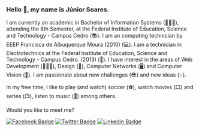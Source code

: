### Hello 👋, my name is Júnior Soares.

<!--
**JuniorSoares716/JuniorSoares716** is a ✨ _special_ ✨ repository because its `README.md` (this file) appears on your GitHub profile.
-->
I am currently an academic in Bachelor of Information Systems (👨🏻‍💻), attending the 8th Semester, at the Federal Institute of Education, Science and Technology - Campus Cedro (📚).  I am an computing technician by EEEP Francisca de Albuquerque Moura (2010) (💻).  I am a technician in Electrotechnics at the Federal Institute of Education, Science and Technology - Campus Cedro. (2013) (🔌).
 I have interest in the areas of Web Development (👨🏻‍💻), Design (🎨), Computer Networks (🖥️) and Computer Vision (🧬).  I am passionate about new challenges (😎) and new ideas (💡).

 In my free time, I like to play (and watch) soccer (⚽), watch movies (🎞️) and series (📺), listen to music (🎵) among others.

 Would you like to meet me?
 
[![Facebook Badge](https://img.shields.io/badge/-Facebook-blue?style=flat-square&logo=Facebook&logoColor=white&link=https://www.facebook.com/junior.soares.3158652)](https://www.facebook.com/junior.soares.3158652)
[![Twitter Badge](https://img.shields.io/badge/-Twitter-1ca0f1?style=flat-square&labelColor=1ca0f1&logo=twitter&logoColor=white&link=https://twitter.com/juniorsoares716)](https://twitter.com/juniorsoares716)
[![Linkedin Badge](https://img.shields.io/badge/-LinkedIn-blue?style=flat-square&logo=Linkedin&logoColor=white&link=https://www.linkedin.com/in/junior-soares-189b31141/)](https://www.linkedin.com/in/junior-soares-189b31141/)
<!--
Here are some ideas to get you started:

- 🔭 I’m currently working on ...
- 🌱 I’m currently learning ...
- 👯 I’m looking to collaborate on ...
- 🤔 I’m looking for help with ...
- 💬 Ask me about ...
- 📫 How to reach me: ...
- 😄 Pronouns: ...
- ⚡ Fun fact: ...
-->
